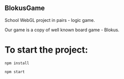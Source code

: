 ## BlokusGame

School WebGL project in pairs - logic game. 

Our game is a copy of well known board game - Blokus. 

# To start the project:
  ```
  npm install
  ```
  ```
  npm start
  ```
